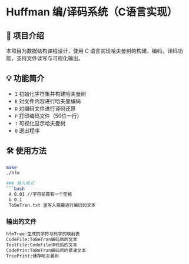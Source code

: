 
# Huffman 编/译码系统（C语言实现）

## 📌 项目介绍
本项目为数据结构课程设计，使用 C 语言实现哈夫曼树的构建、编码、译码功能，支持文件读写与可视化输出。

## 💡 功能简介
- `I` 初始化字符集并构建哈夫曼树
- `E` 对文件内容进行哈夫曼编码
- `D` 对编码文件进行译码还原
- `P` 打印编码文件（50位一行）
- `T` 可视化显示哈夫曼树
- `Q` 退出程序

## 🛠 使用方法

```bash
make
./hfm

### 输入格式
```bash
 A 0.01 //字符前需有一个空格
 b 0.1
 ToBeTran.txt 里写入需要进行编码的文本

```
### 输出的文件
```bash
hfmTree:生成的字符与码字的映射表
CodeFile:ToBeTran编码后的文本
TextFile:CodeFile译码后的文本
CodePrin:ToBeTran编码后的紧凑文本
TreePrint:储存哈夫曼树
```